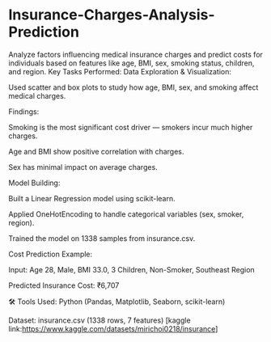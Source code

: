 # Insurance-Charges-Analysis-Prediction
Analyze factors influencing medical insurance charges and predict costs for individuals based on features like age, BMI, sex, smoking status, children, and region.
Key Tasks Performed:
Data Exploration & Visualization:

Used scatter and box plots to study how age, BMI, sex, and smoking affect medical charges.

Findings:

Smoking is the most significant cost driver — smokers incur much higher charges.

Age and BMI show positive correlation with charges.

Sex has minimal impact on average charges.

Model Building:

Built a Linear Regression model using scikit-learn.

Applied OneHotEncoding to handle categorical variables (sex, smoker, region).

Trained the model on 1338 samples from insurance.csv.

Cost Prediction Example:

Input: Age 28, Male, BMI 33.0, 3 Children, Non-Smoker, Southeast Region

Predicted Insurance Cost: ₹6,707

🛠️ Tools Used:
Python (Pandas, Matplotlib, Seaborn, scikit-learn)

Dataset: insurance.csv (1338 rows, 7 features) [kaggle link:https://www.kaggle.com/datasets/mirichoi0218/insurance]
